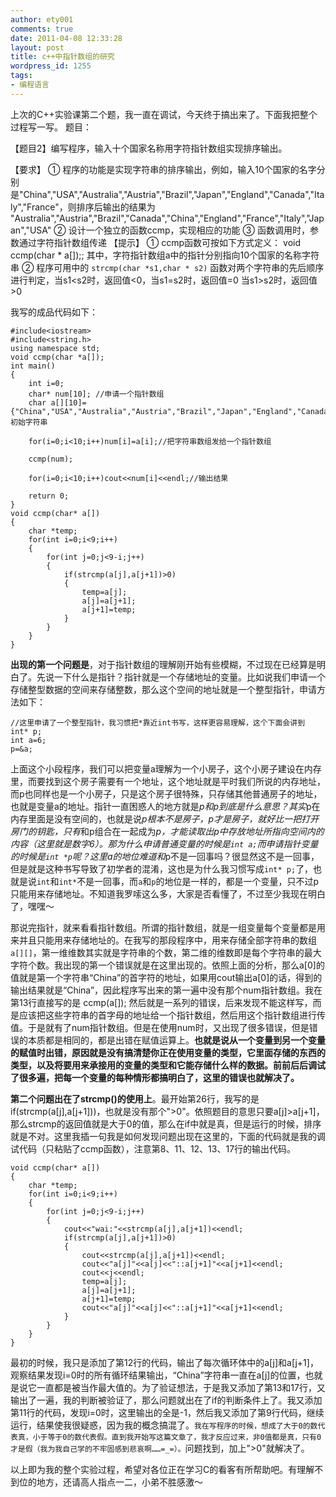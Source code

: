 ```yaml
---
author: ety001
comments: true
date: 2011-04-08 12:33:28
layout: post
title: c++中指针数组的研究
wordpress_id: 1255
tags:
- 编程语言
---
```


上次的C++实验课第二个题，我一直在调试，今天终于搞出来了。下面我把整个过程写一写。
题目：


【题目2】编写程序，输入十个国家名称用字符指针数组实现排序输出。

【要求】
    ① 程序的功能是实现字符串的排序输出，例如，输入10个国家的名字分别是"China","USA","Australia","Austria","Brazil","Japan","England","Canada","Italy","France"，则排序后输出的结果为
    "Australia","Austria","Brazil","Canada","China","England","France","Italy","Japan","USA"
    ② 设计一个独立的函数ccmp，实现相应的功能
    ③ 函数调用时，参数通过字符指针数组传递
    【提示】
    ① ccmp函数可按如下方式定义：
    void ccmp(char * a[]);;
    其中，字符指针数组a中的指针分别指向10个国家的名称字符串
    ② 程序可用中的 `strcmp(char *s1,char * s2)` 函数对两个字符串的先后顺序进行判定，当s1<s2时，返回值<0，当s1=s2时，返回值=0 当s1>s2时，返回值>0



我写的成品代码如下：

```
#include<iostream>
#include<string.h>
using namespace std;
void ccmp(char *a[]);
int main()
{
	int i=0;
	char* num[10]; //申请一个指针数组
	char a[][10]={"China","USA","Australia","Austria","Brazil","Japan","England","Canada","Italy","France"};//初始字符串

	for(i=0;i<10;i++)num[i]=a[i];//把字符串数组发给一个指针数组

	ccmp(num);

	for(i=0;i<10;i++)cout<<num[i]<<endl;//输出结果

	return 0;
}
void ccmp(char* a[])
{
	char *temp;
	for(int i=0;i<9;i++)
	{
		for(int j=0;j<9-i;j++)
		{
			if(strcmp(a[j],a[j+1])>0)
			{
				temp=a[j];
				a[j]=a[j+1];
				a[j+1]=temp;
			}
		}
	}
}
```

**出现的第一个问题是**，对于指针数组的理解刚开始有些模糊，不过现在已经算是明白了。先说一下什么是指针？指针就是一个存储地址的变量。比如说我们申请一个存储整型数据的空间来存储整数，那么这个空间的地址就是一个整型指针，申请方法如下：

```
//这里申请了一个整型指针，我习惯把*靠近int书写，这样更容易理解，这个下面会讲到
int* p;
int a=6;
p=&a;
```

上面这个小段程序，我们可以把变量a理解为一个小房子，这个小房子建设在内存里，而要找到这个房子需要有一个地址，这个地址就是平时我们所说的内存地址，而p也同样也是一个小房子，只是这个房子很特殊，只存储其他普通房子的地址，也就是变量a的地址。指针一直困惑人的地方就是*p和p到底是什么意思？其实*p在内存里面是没有空间的，也就是说*p根本不是房子，p才是房子，就好比一把打开房门的钥匙，只有*和p组合在一起成为*p，才能读取出p中存放地址所指向空间内的内容（这里就是数字6）。那为什么申请普通变量的时候是`int a;`而申请指针变量的时候是`int *p`呢？这里a的地位难道和*p不是一回事吗？很显然这不是一回事，但是就是这种书写导致了初学者的混淆，这也是为什么我习惯写成`int* p;`了，也就是说`int`和`int*`不是一回事，而`a`和`p`的地位是一样的，都是一个变量，只不过p只能用来存储地址。不知道我罗嗦这么多，大家是否看懂了，不过至少我现在明白了，嘿嘿～

那说完指针，就来看看指针数组。所谓的指针数组，就是一组变量每个变量都是用来并且只能用来存储地址的。在我写的那段程序中，用来存储全部字符串的数组`a[][]`，第一维维数其实就是字符串的个数，第二维的维数即是每个字符串的最大字符个数。我出现的第一个错误就是在这里出现的。依照上面的分析，那么a[0]的值就是第一个字符串“China”的首字符的地址，如果用cout输出a[0]的话，得到的输出结果就是“China”，因此程序写出来的第一遍中没有那个num指针数组。我在第13行直接写的是  ccmp(a[]);  然后就是一系列的错误，后来发现不能这样写，而是应该把这些字符串的首字母的地址给一个指针数组，然后用这个指针数组进行传值。于是就有了num指针数组。但是在使用num时，又出现了很多错误，但是错误的本质都是相同的，都是出错在赋值运算上。**也就是说从一个变量到另一个变量的赋值时出错，原因就是没有搞清楚你正在使用变量的类型，它里面存储的东西的类型，以及将要用来承接用的变量的类型和它能存储什么样的数据。前前后后调试了很多遍，把每一个变量的每种情形都搞明白了，这里的错误也就解决了。**

**第二个问题出在了strcmp()的使用上**。最开始第26行，我写的是if(strcmp(a[j],a[j+1]))，也就是没有那个">0"。依照题目的意思只要a[j]>a[j+1]，那么strcmp的返回值就是大于0的值，那么在if中就是真，但是运行的时候，排序就是不对。这里我插一句我是如何发现问题出现在这里的，下面的代码就是我的调试代码（只粘贴了ccmp函数），注意第8、11、12、13、17行的输出代码。

```
void ccmp(char* a[])
{
	char *temp;
	for(int i=0;i<9;i++)
	{
		for(int j=0;j<9-i;j++)
		{
			cout<<"wai:"<<strcmp(a[j],a[j+1])<<endl;
			if(strcmp(a[j],a[j+1])>0)
			{
				cout<<strcmp(a[j],a[j+1])<<endl;
				cout<<"a[j]"<<a[j]<<"::a[j+1]"<<a[j+1]<<endl;
				cout<<j<<endl;
				temp=a[j];
				a[j]=a[j+1];
				a[j+1]=temp;
				cout<<"a[j]"<<a[j]<<"::a[j+1]"<<a[j+1]<<endl;
			}
		}
	}
}
```

最初的时候，我只是添加了第12行的代码，输出了每次循环体中的a[j]和a[j+1]，观察结果发现i=0时的所有循环结果输出，“China”字符串一直在a[j]的位置，也就是说它一直都是被当作最大值的。为了验证想法，于是我又添加了第13和17行，又输出了一遍，我的判断被验证了，那么问题就出在了if的判断条件上了。我又添加第11行的代码，发现i=0时，这里输出的全是-1，然后我又添加了第9行代码，继续运行，结果使我很疑惑，因为我的概念搞混了。`我在写程序的时候，想成了大于0的数代表真，小于等于0的数代表假。直到我开始写这篇文章了，我才反应过来，非0值都是真，只有0才是假（我为我自己学的不牢固感到悲哀啊……=_=）。`问题找到，加上">0"就解决了。

以上即为我的整个实验过程，希望对各位正在学习C的看客有所帮助吧。有理解不到位的地方，还请高人指点一二，小弟不胜感激～

